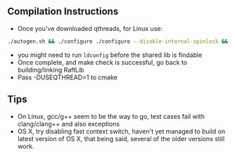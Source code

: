 ## Compilation Instructions
* Once you've downloaded qthreads, for Linux use:
```bash
./autogen.sh && ./configure ./configure --disable-internal-spinlock && make clean && make -j$(nproc) && make -j check && sudo make install
```
* you might need to run ```ldconfig``` before the shared lib is findable 
* Once complete, and make check is successful, go back to building/linking RaftLib
* Pass -DUSEQTHREAD=1 to cmake

## Tips
* On Linux, gcc/g++ seem to be the way to go, test cases fail with clang/clang++ and also exceptions
* OS X, try disabling fast context switch, haven't yet managed to build on latest version
of OS X, that being said, several of the older versions still work. 
